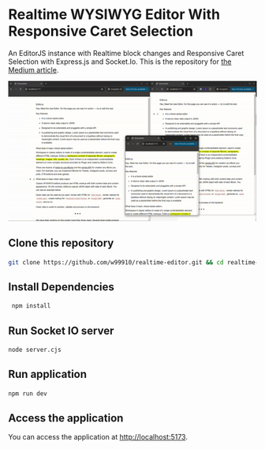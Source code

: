 # Realtime WYSIWYG Editor With Responsive Caret Selection

An EditorJS instance with Realtime block changes and Responsive Caret Selection with Express.js and Socket.Io. This is the repository for [the Medium article](https://medium.com/@thomasbrillion/build-your-own-collaborative-realtime-notion-11c361fb2cbe).  

![Demo](demo.gif)

## Clone this repository

```bash
git clone https://github.com/w99910/realtime-editor.git && cd realtime-editor
```

## Install Dependencies

```bash
 npm install
```

## Run Socket IO server

```bash
node server.cjs
```

## Run application

```bash
npm run dev
```

## Access the application

You can access the application at [http://localhost:5173](http://localhost:5173).